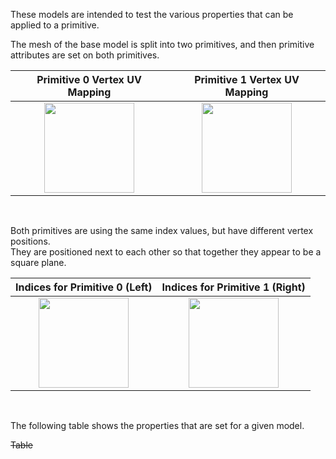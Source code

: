 These models are intended to test the various properties that can be applied to a primitive.  

The mesh of the base model is split into two primitives, and then primitive attributes are set on both primitives.  

Primitive 0 Vertex UV Mapping | Primitive 1 Vertex UV Mapping
:---: | :---:
<img src="Textures/Icon_UVSpace2.png" height="144" width="144" align="middle"> | <img src="Textures/Icon_UVSpace3.png" height="144" width="144" align="middle"> 

<br>

Both primitives are using the same index values, but have different vertex positions.  
They are positioned next to each other so that together they appear to be a square plane.

Indices for Primitive 0 (Left) | Indices for Primitive 1 (Right)
:---: | :---:
<img src="Textures/Icon_Indices_Primitive0.png" height="144" width="144" align="middle"> | <img src="Textures/Icon_Indices_Primitive1.png" height="144" width="144" align="middle">


<br>

The following table shows the properties that are set for a given model.  

~~Table~~ 
